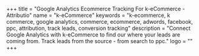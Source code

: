 +++
title = "Google Analytics Ecommerce Tracking For k-eCommerce - Attributio"
name = "k-eCommerce"
keywords = "k-ecommerce, k commerce, google analytics, commerce, ecommerce, adwords, facebook, ppc, attribution, track leads, conversion tracking"
description = "Connect Google Analytics with k-eCommerce to find our where your leads are coming from. Track leads from the source - from search to ppc."
logo = ""
+++
